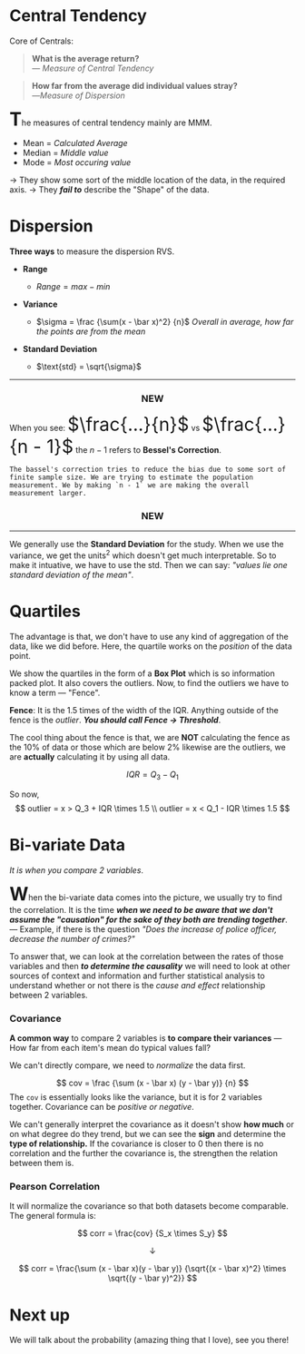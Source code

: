 # Central Tendency
Core of Centrals:
> **What is the average return?**<br> — *Measure of Central Tendency*

> **How far from the average did individual values stray?** <br> —*Measure of Dispersion*

<font size=6><b>T</b></font>he measures of central tendency mainly are MMM.
- Mean = *Calculated Average*
- Median = *Middle value*
- Mode = *Most occuring value*

→  They show some sort of the middle location of the data, in the required axis.
→  They ***fail to*** describe the "Shape" of the data.

# Dispersion
**Three ways** to measure the dispersion RVS.
- **Range**
	- $Range = max - min$

- **Variance**
	- $\sigma = \frac {\sum(x - \bar x)^2} {n}$
	*Overall in average, how far the points are from the mean*
	
- **Standard Deviation**
	- $\text{std} = \sqrt{\sigma}$
___
### <center> NEW
When you see: <font size=6>$\frac{...}{n}$</font>  vs <font size=6>$\frac{...}{n - 1}$</font> the $n-1$ refers to **Bessel's Correction**. 

```The bassel's correction tries to reduce the bias due to some sort of finite sample size. We are trying to estimate the population measurement. We by making `n - 1` we are making the overall measurement larger.```

### <center> NEW 
___

We generally use the **Standard Deviation** for the study. When we use the variance, we get the $\text{units}^2$ which doesn't get much interpretable. So to make it intuative, we have to use the std. Then we can say: *"values lie one standard deviation of the mean"*.

# Quartiles
The advantage is that, we don't have to use any kind of aggregation of the data, like we did before. Here, the quartile works on the *position* of the data point. 

We show the quartiles in the form of a **Box Plot** which is so information packed plot. It also covers the outliers. Now, to find the outliers we have to know a term — "Fence". 

**Fence**: It is the 1.5 times of the width of the IQR. Anything outside of the fence is the *outlier*. ***You should call Fence → Threshold***. 

The cool thing about the fence is that, we are **NOT** calculating the fence as the 10% of data or those which are below 2% likewise are the outliers, we are **actually** calculating it by using all data. 

$$ IQR = Q_3 - Q_1$$	

So now, 
$$
outlier = x > Q_3 + IQR \times 1.5 \\ 
outlier = x < Q_1 - IQR \times 1.5
$$

# Bi-variate Data
*It is when you compare 2 variables*.

<font size=6><b>W</b></font>hen the bi-variate data comes into the picture, we usually try to find the correlation. It is the time ***when we need to be aware that we don't assume the "causation" for the sake of they both are trending together***.
—
Example, if there is the question *"Does the increase of police officer, decrease the number of crimes?"*

To answer that, we can look at the correlation between the rates of those variables and then ***to determine the causality*** we will need to look at other sources of context and information and further statistical analysis to understand whether or not there is the *cause and effect* relationship between 2 variables.

### Covariance
**A common way** to compare 2 variables is **to compare their variances** — How far from each item's mean do typical values fall?

We can't directly compare, we need to *normalize* the data first. 

$$ 
cov = \frac {\sum (x - \bar x) (y - \bar y)} {n}
$$
The `cov` is essentially looks like the variance, but it is for 2 variables together.  Covariance can be *positive or negative*. 

We can't generally interpret the covariance as it doesn't show **how much** or on what degree do they trend, but we can see the **sign** and determine the **type of relationship.** If the covariance is closer to 0 then there is no correlation and the further the covariance is, the strengthen the relation between them is.

### Pearson Correlation
It will normalize the covariance so that both datasets become comparable. The general formula is:

$$
corr = \frac{cov} {S_x \times S_y}
$$
<center> ↓ </center>

$$
corr = \frac{\sum (x - \bar x)(y - \bar y)} {\sqrt{(x - \bar x)^2} \times \sqrt{(y - \bar y)^2}} 
$$

# Next up
We will talk about the probability (amazing thing that I love), see you there!

